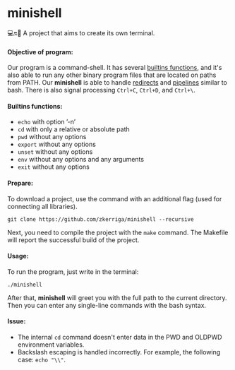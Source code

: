 # minishell
💻🔛🙇 A project that aims to create its own terminal.

#### Objective of program:
Our program is a command-shell. It has several [builtins functions](#builtins-functions), and it's also able to run any other binary program files that are located on paths from PATH. Our **minishell** is able to handle [redirects](https://www.gnu.org/software/bash/manual/html_node/Redirections.html) and [pipelines](https://www.gnu.org/software/bash/manual/html_node/Pipelines.html) similar to bash. There is also signal processing `Ctrl+C`, `Ctrl+D`, and `Ctrl+\`.

#### Builtins functions:
* `echo` with option ’-n’
* `cd` with only a relative or absolute path
* `pwd` without any options
* `export` without any options
* `unset` without any options
* `env` without any options and any arguments
* `exit` without any options

#### Prepare:
To download a project, use the command with an additional flag (used for connecting all libraries).
```
git clone https://github.com/zkerriga/minishell --recursive
```
Next, you need to compile the project with the `make` command. The Makefile will report the successful build of the project.

#### Usage:
To run the program, just write in the terminal:
```
./minishell
```
After that, **minishell** will greet you with the full path to the current directory. Then you can enter any single-line commands with the bash syntax.

#### Issue:
* The internal `cd` command doesn't enter data in the PWD and OLDPWD environment variables.
* Backslash escaping is handled incorrectly. For example, the following case: `echo "\\"`.
